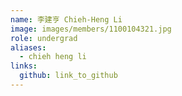 ```yaml
---
name: 李建亨 Chieh-Heng Li 
image: images/members/1100104321.jpg 
role: undergrad
aliases:
  - chieh heng li
links:
  github: link_to_github 
---
```

